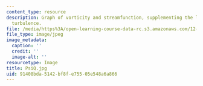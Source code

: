 ```yaml
---
content_type: resource
description: Graph of vorticity and streamfunction, supplementing the lecture on tracer
  turbulence.
file: /media/https%3A/open-learning-course-data-rc.s3.amazonaws.com/12-820-turbulence-in-the-ocean-and-atmosphere-spring-2006/91408bda5142bf8fe75505e548a6a866_PsiQ.jpg
file_type: image/jpeg
image_metadata:
  caption: ''
  credit: ''
  image-alt: ''
resourcetype: Image
title: PsiQ.jpg
uid: 91408bda-5142-bf8f-e755-05e548a6a866
---
```

